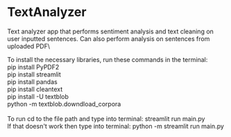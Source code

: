 # TextAnalyzer
Text analyzer app that performs sentiment analysis and text cleaning on user inputted sentences. Can also perform analysis on sentences from uploaded PDF\

To install the necessary libraries, run these commands in the terminal:\
pip install PyPDF2\
pip install streamlit\
pip install pandas\
pip install cleantext\
pip install -U textblob\
    python -m textblob.downdload_corpora\
\
To run cd to the file path and type into terminal: streamlit run main.py\
If that doesn't work then type into terminal: python -m streamlit run main.py
